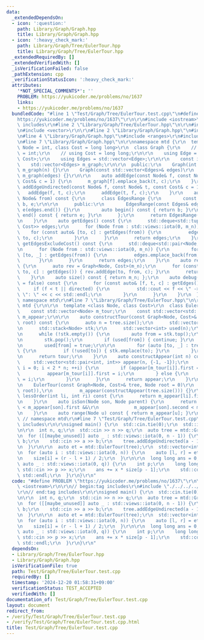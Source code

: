 ```yaml
---
data:
  _extendedDependsOn:
  - icon: ':question:'
    path: Library/Graph/Graph.hpp
    title: Library/Graph/Graph.hpp
  - icon: ':heavy_check_mark:'
    path: Library/Graph/Tree/EulerTour.hpp
    title: Library/Graph/Tree/EulerTour.hpp
  _extendedRequiredBy: []
  _extendedVerifiedWith: []
  _isVerificationFailed: false
  _pathExtension: cpp
  _verificationStatusIcon: ':heavy_check_mark:'
  attributes:
    '*NOT_SPECIAL_COMMENTS*': ''
    PROBLEM: https://yukicoder.me/problems/no/1637
    links:
    - https://yukicoder.me/problems/no/1637
  bundledCode: "#line 1 \"Test/Graph/Tree/EulerTour.test.cpp\"\n#define PROBLEM \"\
    https://yukicoder.me/problems/no/1637\"\r\n\r\n#include <iostream>\r\n\r\n// begin:tag\
    \ includes\r\n#line 2 \"Library/Graph/Tree/EulerTour.hpp\"\n\r\n#include <stack>\r\
    \n#include <vector>\r\n\r\n#line 2 \"Library/Graph/Graph.hpp\"\n#include <deque>\r\
    \n#line 4 \"Library/Graph/Graph.hpp\"\n#include <ranges>\r\n#include <tuple>\r\
    \n#line 7 \"Library/Graph/Graph.hpp\"\n\r\nnamespace mtd {\r\n  template <class\
    \ Node = int, class Cost = long long>\r\n  class Graph {\r\n    // using Node\
    \ = int;\r\n    // using Cost = long long;\r\n\r\n    using Edge = std::pair<Node,\
    \ Cost>;\r\n    using Edges = std::vector<Edge>;\r\n\r\n    const int m_n;\r\n\
    \    std::vector<Edges> m_graph;\r\n\r\n  public:\r\n    Graph(int n) : m_n(n),\
    \ m_graph(n) {}\r\n    Graph(const std::vector<Edges>& edges)\r\n        : m_n(edges.size()),\
    \ m_graph(edges) {}\r\n\r\n    auto addEdge(const Node& f, const Node& t, const\
    \ Cost& c = 1) {\r\n      m_graph[f].emplace_back(t, c);\r\n    }\r\n    auto\
    \ addEdgeUndirected(const Node& f, const Node& t, const Cost& c = 1) {\r\n   \
    \   addEdge(f, t, c);\r\n      addEdge(t, f, c);\r\n    }\r\n    auto getEdges(const\
    \ Node& from) const {\r\n      class EdgesRange {\r\n        const typename Edges::const_iterator\
    \ b, e;\r\n\r\n      public:\r\n        EdgesRange(const Edges& edges) : b(edges.begin()),\
    \ e(edges.end()) {}\r\n        auto begin() const { return b; }\r\n        auto\
    \ end() const { return e; }\r\n      };\r\n      return EdgesRange(m_graph[from]);\r\
    \n    }\r\n    auto getEdges() const {\r\n      std::deque<std::tuple<Node, Node,\
    \ Cost>> edges;\r\n      for (Node from : std::views::iota(0, m_n)) {\r\n    \
    \    for (const auto& [to, c] : getEdges(from)) {\r\n          edges.emplace_back(from,\
    \ to, c);\r\n        }\r\n      }\r\n      return edges;\r\n    }\r\n    auto\
    \ getEdgesExcludeCost() const {\r\n      std::deque<std::pair<Node, Node>> edges;\r\
    \n      for (Node from : std::views::iota(0, m_n)) {\r\n        for (const auto&\
    \ [to, _] : getEdges(from)) {\r\n          edges.emplace_back(from, to);\r\n \
    \       }\r\n      }\r\n      return edges;\r\n    }\r\n    auto reverse() const\
    \ {\r\n      auto rev = Graph<Node, Cost>(m_n);\r\n      for (const auto& [from,\
    \ to, c] : getEdges()) { rev.addEdge(to, from, c); }\r\n      return rev;\r\n\
    \    }\r\n    auto size() const { return m_n; };\r\n    auto debug(bool directed\
    \ = false) const {\r\n      for (const auto& [f, t, c] : getEdges()) {\r\n   \
    \     if (f < t || directed) {\r\n          std::cout << f << \" -> \" << t <<\
    \ \": \" << c << std::endl;\r\n        }\r\n      }\r\n    }\r\n  };\r\n}  //\
    \ namespace mtd\r\n#line 7 \"Library/Graph/Tree/EulerTour.hpp\"\n\r\nnamespace\
    \ mtd {\r\n\r\n  template <class Node, class Cost>\r\n  class EulerTour {\r\n\
    \    const std::vector<Node> m_tour;\r\n    const std::vector<std::pair<int, int>>\
    \ m_appear;\r\n\r\n    auto constructTour(const Graph<Node, Cost>& tree, Node\
    \ root) const {\r\n      auto n = tree.size();\r\n      std::vector<Node> tour;\r\
    \n      std::stack<Node> stk;\r\n      std::vector<int> used(n);\r\n      stk.emplace(root);\r\
    \n      while (!stk.empty()) {\r\n        auto from = stk.top();\r\n        tour.emplace_back(from);\r\
    \n        stk.pop();\r\n        if (used[from]) { continue; }\r\n        stk.emplace(from);\r\
    \n        used[from] = true;\r\n\r\n        for (auto [to, _] : tree.getEdges(from))\
    \ {\r\n          if (!used[to]) { stk.emplace(to); }\r\n        }\r\n      }\r\
    \n      return tour;\r\n    }\r\n    auto constructAppear(int n) const {\r\n \
    \     std::vector<std::pair<int, int>> appear(n, {-1, -1});\r\n      for (int\
    \ i = 0; i < 2 * n; ++i) {\r\n        if (appear[m_tour[i]].first == -1) {\r\n\
    \          appear[m_tour[i]].first = i;\r\n        } else {\r\n          appear[m_tour[i]].second\
    \ = i;\r\n        }\r\n      }\r\n      return appear;\r\n    }\r\n\r\n  public:\r\
    \n    EulerTour(const Graph<Node, Cost>& tree, Node root = 0)\r\n        : m_tour(constructTour(tree,\
    \ root)),\r\n          m_appear(constructAppear(tree.size())) {}\r\n\r\n    auto\
    \ lessOrder(int li, int ri) const {\r\n      return m_appear[li].first < m_appear[ri].first;\r\
    \n    }\r\n    auto isSon(Node son, Node parent) {\r\n      return m_appear[parent].first\
    \ < m_appear[son].first &&\r\n             m_appear[son].second < m_appear[parent].second;\r\
    \n    }\r\n    auto range(Node u) const { return m_appear[u]; }\r\n  };\r\n} \
    \ // namespace mtd\r\n#line 7 \"Test/Graph/Tree/EulerTour.test.cpp\"\n// end:tag\
    \ includes\r\n\r\nsigned main() {\r\n  std::cin.tie(0);\r\n  std::ios::sync_with_stdio(0);\r\
    \n\r\n  int n, q;\r\n  std::cin >> n >> q;\r\n  auto tree = mtd::Graph<>(n);\r\
    \n  for ([[maybe_unused]] auto _ : std::views::iota(0, n - 1)) {\r\n    int a,\
    \ b;\r\n    std::cin >> a >> b;\r\n    tree.addEdgeUndirected(a - 1, b - 1);\r\
    \n  }\r\n\r\n  auto et = mtd::EulerTour(tree);\r\n  std::vector<int> size(n);\r\
    \n  for (auto i : std::views::iota(0, n)) {\r\n    auto [l, r] = et.range(i);\r\
    \n    size[i] = (r - l + 1) / 2;\r\n  }\r\n\r\n  long long ans = 0;\r\n  for ([[maybe_unused]]\
    \ auto _ : std::views::iota(0, q)) {\r\n    int p;\r\n    long long x;\r\n   \
    \ std::cin >> p >> x;\r\n    ans += x * size[p - 1];\r\n    std::cout << ans <<\
    \ std::endl;\r\n  }\r\n}\r\n"
  code: "#define PROBLEM \"https://yukicoder.me/problems/no/1637\"\r\n\r\n#include\
    \ <iostream>\r\n\r\n// begin:tag includes\r\n#include \"./../../../Library/Graph/Tree/EulerTour.hpp\"\
    \r\n// end:tag includes\r\n\r\nsigned main() {\r\n  std::cin.tie(0);\r\n  std::ios::sync_with_stdio(0);\r\
    \n\r\n  int n, q;\r\n  std::cin >> n >> q;\r\n  auto tree = mtd::Graph<>(n);\r\
    \n  for ([[maybe_unused]] auto _ : std::views::iota(0, n - 1)) {\r\n    int a,\
    \ b;\r\n    std::cin >> a >> b;\r\n    tree.addEdgeUndirected(a - 1, b - 1);\r\
    \n  }\r\n\r\n  auto et = mtd::EulerTour(tree);\r\n  std::vector<int> size(n);\r\
    \n  for (auto i : std::views::iota(0, n)) {\r\n    auto [l, r] = et.range(i);\r\
    \n    size[i] = (r - l + 1) / 2;\r\n  }\r\n\r\n  long long ans = 0;\r\n  for ([[maybe_unused]]\
    \ auto _ : std::views::iota(0, q)) {\r\n    int p;\r\n    long long x;\r\n   \
    \ std::cin >> p >> x;\r\n    ans += x * size[p - 1];\r\n    std::cout << ans <<\
    \ std::endl;\r\n  }\r\n}\r\n"
  dependsOn:
  - Library/Graph/Tree/EulerTour.hpp
  - Library/Graph/Graph.hpp
  isVerificationFile: true
  path: Test/Graph/Tree/EulerTour.test.cpp
  requiredBy: []
  timestamp: '2024-12-20 01:58:31+09:00'
  verificationStatus: TEST_ACCEPTED
  verifiedWith: []
documentation_of: Test/Graph/Tree/EulerTour.test.cpp
layout: document
redirect_from:
- /verify/Test/Graph/Tree/EulerTour.test.cpp
- /verify/Test/Graph/Tree/EulerTour.test.cpp.html
title: Test/Graph/Tree/EulerTour.test.cpp
---
```

